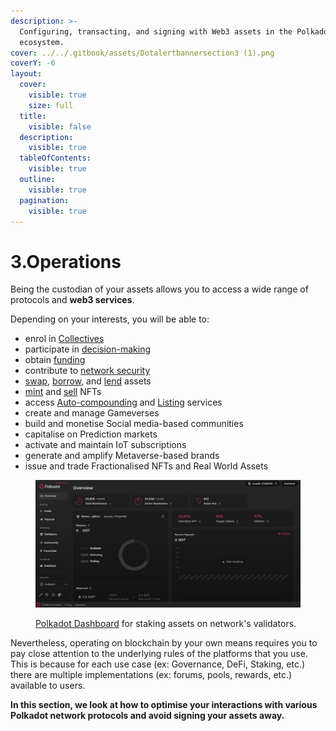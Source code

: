```yaml
---
description: >-
  Configuring, transacting, and signing with Web3 assets in the Polkadot
  ecosystem.
cover: ../../.gitbook/assets/Dotalertbannersection3 (1).png
coverY: -6
layout:
  cover:
    visible: true
    size: full
  title:
    visible: false
  description:
    visible: true
  tableOfContents:
    visible: true
  outline:
    visible: true
  pagination:
    visible: true
---
```


# 3.Operations

Being the custodian of your assets allows you to access a wide range of protocols and **web3 services**.&#x20;

Depending on your interests, you will be able to:

* enrol in [Collectives](bidding/kappa-sigma-mu-ksm-membership.md)
* participate in [decision-making](voting/)
* obtain [funding](crowdfunding/)
* contribute to [network security](staking/)
* [swap](swapping/), [borrow](borrowing/), and [lend](lending/) assets
* [mint](nft-trading/data-management.md) and [sell](nft-trading/marketplace-activities.md) NFTs
* access [Auto-compounding](auto-compounded-staking.md) and [Listing](lbp-listing.md) services
* create and manage Gameverses
* build and monetise Social media-based communities
* capitalise on Prediction markets
* activate and maintain IoT subscriptions
* generate and amplify Metaverse-based brands
* issue and trade Fractionalised NFTs and Real World Assets

<figure><img src="../../.gitbook/assets/O_Dashboard.JPG" alt="A screenshot of the official Staking dashboard of the Polkadot and Kusama Relay chains."><figcaption><p><a href="https://staking.polkadot.network/dashboard#/overview">Polkadot Dashboard</a> for staking assets on network's validators.</p></figcaption></figure>

Nevertheless, operating on blockchain by your own means requires you to pay close attention to the underlying rules of the platforms that you use. This is because for each use case (ex: Governance, DeFi, Staking, etc.) there are multiple implementations (ex: forums, pools, rewards, etc.) available to users.&#x20;



**In this section, we look at how to optimise your interactions with various Polkadot network protocols and avoid signing your assets away.**
